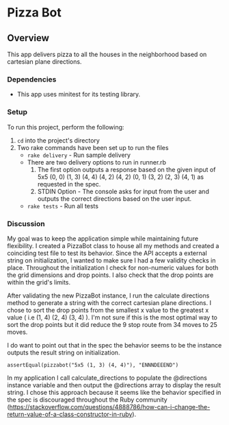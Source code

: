 # Pizza Bot

## Overview
This app delivers pizza to all the houses in the neighborhood based on cartesian plane directions.

### Dependencies
  * This app uses minitest for its testing library.

### Setup
To run this project, perform the following:
  1. `cd` into the project's directory
  3. Two rake commands have been set up to run the files
     - `rake delivery` - Run sample delivery
      - There are two delivery options to run in runner.rb
        1. The first option outputs a response based on the given input of 5x5 (0, 0) (1, 3) (4, 4) (4, 2) (4, 2) (0, 1) (3, 2) (2, 3) (4, 1) as requested in the spec.
        2. STDIN Option - The console asks for input from the user and outputs the correct directions based on the user input.  
     - `rake tests` - Run all tests

### Discussion
My goal was to keep the application simple while maintaining future flexibility. I created a PizzaBot class to house all my methods and created a coinciding test file to test its behavior. Since the API accepts a external string on initialization, I wanted to make sure I had a few validity checks in place. Throughout the initialization I check for non-numeric values for both the grid dimensions and drop points. I also check that the drop points are within the grid's limits.

After validating the new PizzaBot instance, I run the calculate directions method to generate a string with the correct cartesian plane directions. I chose to sort the drop points from the smallest x value to the greatest x value ( i.e (1, 4) (2, 4) (3, 4) ). I'm not sure if this is the most optimal way to sort the drop points but it did reduce the 9 stop route from 34 moves to 25 moves.

I do want to point out that in the spec the behavior seems to be the instance outputs the result string on initialization.
```
assertEqual(pizzabot("5x5 (1, 3) (4, 4)"), "ENNNDEEEND")
```
In my application I call calculate_directions to populate the @directions instance variable and then output the @directions array to display the result string. I chose this approach because it seems like the behavior specified in the spec is discouraged throughout the Ruby community (https://stackoverflow.com/questions/4888786/how-can-i-change-the-return-value-of-a-class-constructor-in-ruby).
